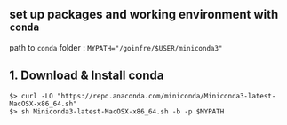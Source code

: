 ## set up packages and working environment with `conda`

path to `conda` folder : ``` MYPATH="/goinfre/$USER/miniconda3" ```

## 1. Download & Install conda
``` 
$> curl -LO "https://repo.anaconda.com/miniconda/Miniconda3-latest-MacOSX-x86_64.sh"
$> sh Miniconda3-latest-MacOSX-x86_64.sh -b -p $MYPATH
```